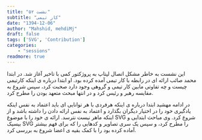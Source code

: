 ```yaml
---
title: "نشست ۵۲"
subtitle: "کار تیمی"
date: "1394-12-06"
author: "Mahshid, mehdiMj"
draft: false
tags: ['SVG', 'Contribution']
categories:
    - "sessions"
readmore: true
---
```

این نشست به خاطر مشکل اتصال لپتاپ به پروژکتور کمی با تاخیر آغاز شد. در ابتدا محمد صائب ارائه ای در رابطه با کار تیمی آمده کرده بود. او ابتدا درباره ی اینکه کارتیمی چیست و چه تفاوتی مابین کار تیمی و گروهی وجود دارد صحبت کرد، سپس شروع به مقایسه رهبر و رئیس کرد و در انتها مبحث متعهد بودن را مطرح کرد. 

<!-- FIXME Missing file فایل ارائه در دو فرمت [pdf ](https://shirazlug.ir/wp-
content/uploads/2016/02/%DA%A9%D8%A7%D8%B1-%D8%AA%DB%8C%D9%85%DB%8C.pdf)و [odp
](https://shirazlug.ir/wp-content/uploads/2016/02/کار-تیمی.odp)برای دانلود در
دسترس میباشد.-->

در ادامه مهشید ابتدا درباره ی اینکه هرفردی با هر توانایی ای باید اعتماد به نفس اینکه یادگیری خود را در اختیار دیگران بگذارد و اعتماد به نفس ارائه دادن را داشته باشد و از اینکه ماهر نیست نترسد. ارائه ی خود را با موضوع SVG شروع کرد. وی مباحث ابتدایی و بیسیک SVG را مطرح کرد، و سپس یک سری تصاویر و کدهایی را که برای فهم بیشتر آماده کرده بود را با کمک بقیه ی اعضا شروع به بررسی کرد. 
<!-- FIXME Missing files
فایل ارائه [از اینجا قابل دانلود کردن میباشد](https://shirazlug.ir/wp-content/uploads/2016/02/SVG.zip)
[![](/img/a6992062-fdbb-11e6-86dd-a088b4d860141488289307.7144012.jpg)](/img/a6992062-fdbb-11e6-86dd-a088b4d860141488289307.7144012.jpg)
[![](/img/a69922ec-fdbb-11e6-86dd-a088b4d860141488289307.7144482.jpg)](/img/a69922ec-fdbb-11e6-86dd-a088b4d860141488289307.7144482.jpg)
-->

